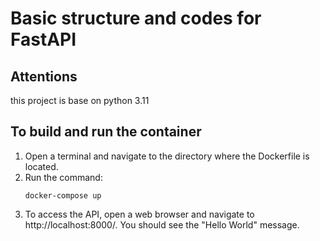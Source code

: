 # Basic structure and codes for FastAPI

## Attentions
this project is base on python 3.11


## To build and run the container
1. Open a terminal and navigate to the directory where the Dockerfile is located.
2. Run the command:
   ```
   docker-compose up
   ```
3. To access the API, open a web browser and navigate to http://localhost:8000/. 
You should see the "Hello World" message.